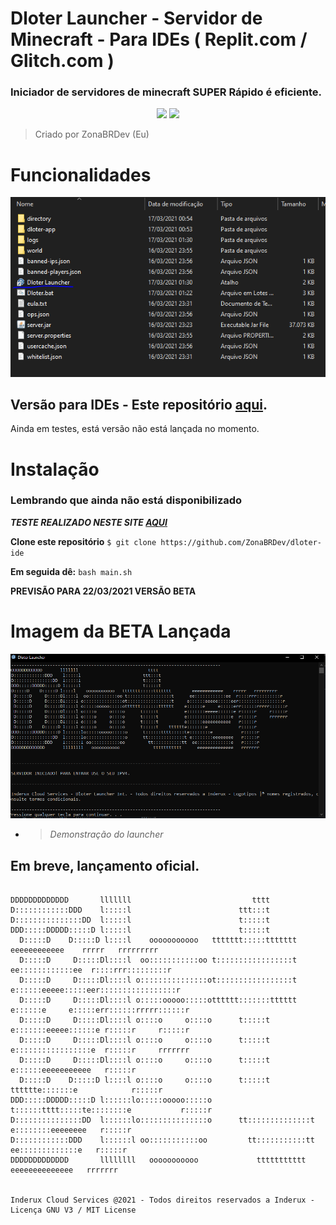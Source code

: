 # Dloter Launcher - Servidor de Minecraft - Para IDEs ( Replit.com / Glitch.com )

### Iniciador de servidores de minecraft SUPER Rápido é eficiente.


<p align="center">
  <a href="https://github.com/ZonaBRDev/dloter-max"><img src="https://github.com/ntkme/github-buttons/workflows/build/badge.svg"></a></a>
<a href="LICENSE"><img src="https://img.shields.io/badge/License-CC0-0394fc.svg"></a>
</p>


> Criado por ZonaBRDev (Eu)


# Funcionalidades
![app](https://github.com/ZonaBRDev/dloter-max/blob/main/prints/dloter-assets9899656500.PNG)

## Versão para IDEs - Este repositório [aqui](https://github.com/ZonaBRDev/dloter-ide).

Ainda em testes, está versão não está lançada no momento.


# Instalação

### Lembrando que ainda não está disponibilizado

***TESTE REALIZADO NESTE SITE [AQUI](https://replit.com)***

**Clone este repositório**
``$ git clone https://github.com/ZonaBRDev/dloter-ide``

**Em seguida dê:**
``bash main.sh``


**PREVISÃO PARA 22/03/2021 VERSÃO BETA**

# Imagem da BETA Lançada

![appses](https://github.com/ZonaBRDev/dloter-max/blob/main/prints/dloter546541865.PNG)

- > _Demonstração do launcher_

## Em breve, lançamento oficial.







```                                                                                                          
                                                                                                            
DDDDDDDDDDDDD       lllllll                           tttt                                                  
D::::::::::::DDD    l:::::l                        ttt:::t                                                  
D:::::::::::::::DD  l:::::l                        t:::::t                                                  
DDD:::::DDDDD:::::D l:::::l                        t:::::t                                                  
  D:::::D    D:::::D l::::l    ooooooooooo   ttttttt:::::ttttttt        eeeeeeeeeeee    rrrrr   rrrrrrrrr   
  D:::::D     D:::::Dl::::l  oo:::::::::::oo t:::::::::::::::::t      ee::::::::::::ee  r::::rrr:::::::::r  
  D:::::D     D:::::Dl::::l o:::::::::::::::ot:::::::::::::::::t     e::::::eeeee:::::eer:::::::::::::::::r 
  D:::::D     D:::::Dl::::l o:::::ooooo:::::otttttt:::::::tttttt    e::::::e     e:::::err::::::rrrrr::::::r
  D:::::D     D:::::Dl::::l o::::o     o::::o      t:::::t          e:::::::eeeee::::::e r:::::r     r:::::r
  D:::::D     D:::::Dl::::l o::::o     o::::o      t:::::t          e:::::::::::::::::e  r:::::r     rrrrrrr
  D:::::D     D:::::Dl::::l o::::o     o::::o      t:::::t          e::::::eeeeeeeeeee   r:::::r            
  D:::::D    D:::::D l::::l o::::o     o::::o      t:::::t    tttttte:::::::e            r:::::r            
DDD:::::DDDDD:::::D l::::::lo:::::ooooo:::::o      t::::::tttt:::::te::::::::e           r:::::r            
D:::::::::::::::DD  l::::::lo:::::::::::::::o      tt::::::::::::::t e::::::::eeeeeeee   r:::::r            
D::::::::::::DDD    l::::::l oo:::::::::::oo         tt:::::::::::tt  ee:::::::::::::e   r:::::r            
DDDDDDDDDDDDD       llllllll   ooooooooooo             ttttttttttt      eeeeeeeeeeeeee   rrrrrrr            
                                                                                                            
                                                                        
Inderux Cloud Services @2021 - Todos direitos reservados a Inderux - Licença GNU V3 / MIT License                                    
```
